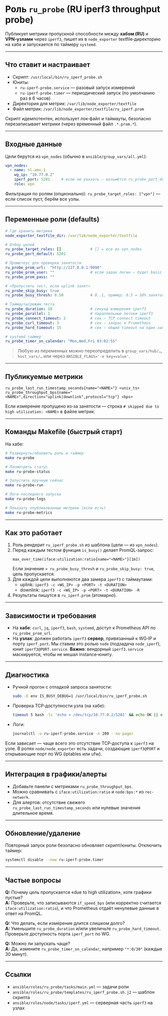# Роль `ru_probe` (RU iperf3 throughput probe)

Публикует метрики пропускной способности между **хабом (RU)** и **VPN‑узлами** через `iperf3`, пишет их в `node_exporter` textfile‑директорию на хабе и запускается по таймеру `systemd`.

---

## Что ставит и настраивает
- Скрипт: `/usr/local/bin/ru_iperf_probe.sh`
- Юниты:  
  - `ru-iperf-probe.service` — разовый запуск измерений  
  - `ru-iperf-probe.timer` — периодический запуск (по умолчанию раз в 6 часов)
- Директория для метрик: `/var/lib/node_exporter/textfile`
- Файл метрик: `/var/lib/node_exporter/textfile/ru_iperf.prom`

Скрипт идемпотентен, использует лок‑файл и таймауты, безопасно перезаписывает метрики (через временный файл `.*.prom.*`).

---

## Входные данные
Цели берутся из `vpn_nodes` (обычно в `ansible/group_vars/all.yml`):
```yaml
vpn_nodes:
  - name: nl-ams-1
    wg_ip: "10.77.0.2"
    iperf_port: 5201     # если не указать — возьмётся ru_probe_port_default
    role: vpn
```

Фильтрация по ролям (опционально): `ru_probe_target_roles: ["vpn"]` — если список пуст, берём все узлы.

---

## Переменные роли (defaults)
```yaml
# Где хранить метрики
node_exporter_textfile_dir: /var/lib/node_exporter/textfile

# Отбор целей
ru_probe_target_roles: []             # [] = все из vpn_nodes
ru_probe_port_default: 5201

# Прометеус для проверки занятости
ru_probe_prom_url:  "http://127.0.0.1:9090"
ru_probe_prom_user: ""                # если задан логин — будет basic‑auth
ru_probe_prom_pass: ""

# «Пропустить тест, если uplink занят»
ru_probe_skip_busy: true
ru_probe_busy_thresh: 0.50            # 0..1, пример: 0.5 = 50% занятости

# Таймауты/режим теста
ru_probe_duration: 10                 # секунд измерения iperf3
ru_probe_parallel: 1                  # параллельные потоки iperf3
ru_probe_connect_timeout: 2           # сек — TCP connect timeout
ru_probe_curl_timeout: 3              # сек — запрос к Prometheus
ru_probe_hard_timeout: 15             # сек — общий timeout на один запуск iperf3

# systemd таймер
ru_probe_timer_on_calendar: "Mon,Wed,Fri 03:02:55"
```

> Любую из переменных можно переопределить в `group_vars/hub/…`, `host_vars/…` или через `ANSIBLE_FLAGS='-e key=value'`.

---

## Публикуемые метрики
```
ru_probe_last_run_timestamp_seconds{name="<NAME>"} <unix_ts>
ru_probe_throughput_bps{name="<NAME>",direction="uplink|downlink",protocol="tcp"} <bps>
```
Если измерение пропущено из‑за занятости — строка `# skipped due to high utilization: <NAME>` в файле метрик.

---

## Команды Makefile (быстрый старт)
На хабе:
```bash
# Развернуть/обновить роль и таймер
make ru-probe

# Посмотреть статус
make ru-probe-status

# Запустить вручную сейчас
make ru-probe-run

# Логи последнего запуска
make ru-probe-logs

# Показать опубликованные метрики (если есть)
make ru-probe-metrics
```

---

## Как это работает
1. Роль рендерит `ru_iperf_probe.sh` из шаблона (цели — из `vpn_nodes`).
2. Перед каждым тестом функция `is_busy()` делает PromQL‑запрос:
   ```promql
   max_over_time(iface:utilization:ratio{name="<NAME>"}[1m])
   ```
   Если значение `> ru_probe_busy_thresh` и `ru_probe_skip_busy: true`, цель пропускается.
3. Для каждой цели выполняются два замера `iperf3` с таймаутами:
   - uplink: `iperf3 -c <WG_IP> -p <PORT> -t <DURATION>`
   - downlink: `iperf3 -c <WG_IP> -p <PORT> -t <DURATION> -R`
4. Результаты пишутся в `ru_iperf.prom` (атомарно).

---

## Зависимости и требования
- На **хабе**: `curl`, `jq`, `iperf3`, `bash`, `systemd`, доступ к Prometheus API по `ru_probe_prom_url`.
- На **узлах**: должен работать `iperf3` **сервер**, привязанный к WG‑IP и порту `iperf_port`.
  Мы ставим это ролью `node` (подзадача `node_iperf`), юнит `iperf3@PORT.service`.
  **Важно**: вендорный `iperf3.service` маскируется, чтобы не мешал instance‑юниту.

---

## Диагностика
- Ручной прогон с отладкой запроса занятости:
  ```bash
  sudo -E env IS_BUSY_DEBUG=1 /usr/local/bin/ru_iperf_probe.sh
  ```
- Проверка TCP‑доступности узла (на хабе):
  ```bash
  timeout 5 bash -lc 'echo > /dev/tcp/10.77.0.2/5201' && echo OK || echo FAIL
  ```
- Логи:
  ```bash
  journalctl -u ru-iperf-probe.service -n 200 --no-pager
  ```

Если зависает — чаще всего это отсутствие TCP‑доступа к `iperf3` на узле. В ролях `node/node_exporter` есть задачи, создающие `iperf3@PORT` и открывающие порт по WG (iptables или ufw).

---

## Интеграция в графики/алерты
- Добавьте панели с метриками `ru_probe_throughput_bps`.
- Можно сравнивать с `iface:utilization:ratio` и `node:bps:*` из `rec-network`.
- Для алертов: отсутствие свежего `ru_probe_last_run_timestamp_seconds` или нулевые значения длительное время.

---

## Обновление/удаление
Повторный запуск роли безопасно обновляет скрипт/юниты. Отключить таймер:
```bash
systemctl disable --now ru-iperf-probe.timer
```

---

## Частые вопросы
**Q:** Почему цель пропускается «due to high utilization», хотя графики пустые?  
**A:** Проверьте, что записываются `if_speed_bps` (или корректно считается `iface:utilization:ratio`), и что Prometheus отдаёт ненулевые данные в ответ на PromQL.

**Q:** Что делать, если измерение длится слишком долго?  
**A:** Уменьшите `ru_probe_duration` и/или увеличьте `ru_probe_hard_timeout`. Проверьте доступность порта `iperf_port` по WG.

**Q:** Можно ли запускать чаще?  
**A:** Да, измените `ru_probe_timer_on_calendar`, например `"*:0/30"` (каждые 30 минут).

---

## Ссылки
- `ansible/roles/ru_probe/tasks/main.yml` — задачи роли
- `ansible/roles/ru_probe/templates/ru_iperf_probe.sh.j2` — шаблон скрипта
- `ansible/roles/node/tasks/iperf.yml` — серверная часть `iperf3` на узлах

